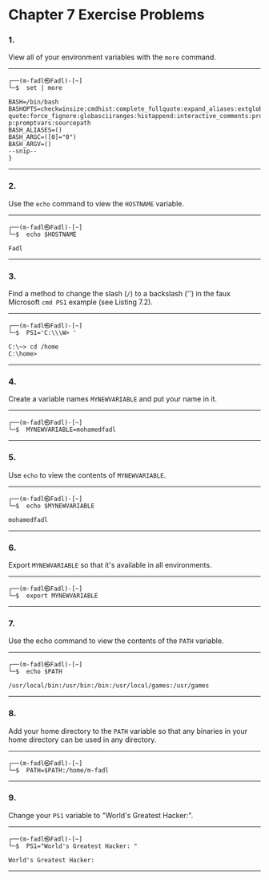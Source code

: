 # Chapter 7 Exercise Problems

### 1.

View all of your environment variables with the `more` command.

---

```shell
┌──(m-fadl㉿Fadl)-[~]
└─$  set | more

BASH=/bin/bash
BASHOPTS=checkwinsize:cmdhist:complete_fullquote:expand_aliases:extglob:ext
quote:force_fignore:globasciiranges:histappend:interactive_comments:progcom
p:promptvars:sourcepath
BASH_ALIASES=()
BASH_ARGC=([0]="0")
BASH_ARGV=()
--snip--
}
```

---

### 2.

Use the `echo` command to view the `HOSTNAME` variable.

---

```shell
┌──(m-fadl㉿Fadl)-[~]
└─$  echo $HOSTNAME

Fadl
```

---

### 3.

Find a method to change the slash (`/`) to a backslash ('\') in the faux Microsoft `cmd PS1` example (see Listing 7.2).

---

```shell
┌──(m-fadl㉿Fadl)-[~]
└─$  PS1='C:\\\W> '

C:\~> cd /home
C:\home>
```

---

### 4.

Create a variable names `MYNEWVARIABLE` and put your name in it.

---

```shell
┌──(m-fadl㉿Fadl)-[~]
└─$  MYNEWVARIABLE=mohamedfadl
```

---

### 5.

Use `echo` to view the contents of `MYNEWVARIABLE`.

---

```shell
┌──(m-fadl㉿Fadl)-[~]
└─$  echo $MYNEWVARIABLE

mohamedfadl
```

---

### 6.

Export `MYNEWVARIABLE` so that it's available in all environments.

---

```shell
┌──(m-fadl㉿Fadl)-[~]
└─$  export MYNEWVARIABLE
```

---

### 7.

Use the echo command to view the contents of the `PATH` variable.

---

```shell
┌──(m-fadl㉿Fadl)-[~]
└─$  echo $PATH

/usr/local/bin:/usr/bin:/bin:/usr/local/games:/usr/games
```

---

### 8.

Add your home directory to the `PATH` variable so that any binaries in your home directory can be used in any directory.

---

```shell
┌──(m-fadl㉿Fadl)-[~]
└─$  PATH=$PATH:/home/m-fadl
```

---

### 9.

Change your `PS1` variable to "World's Greatest Hacker:".

---

```shell
┌──(m-fadl㉿Fadl)-[~]
└─$  PS1="World's Greatest Hacker: "

World's Greatest Hacker:
```

---

